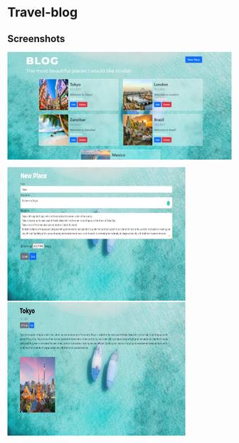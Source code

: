# Travel-blog

## Screenshots

<p float="left">
<img src="Screenshots/home.PNG"</img>
</p>


<p float="left">
<img src="Screenshots/add_new_place.PNG" height="300" width="400" </img>
<img src="Screenshots/read_more.PNG" height="300" width="400" </img>

</p>
